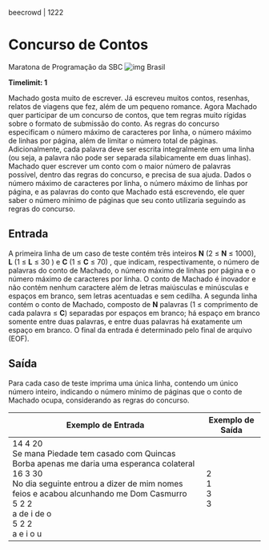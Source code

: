 beecrowd | 1222

# Concurso de Contos

Maratona de Programação da SBC ![img](https://resources.beecrowd.com.br/gallery/images/flags/br.gif) Brasil

**Timelimit: 1**

Machado gosta muito de escrever. Já escreveu muitos contos, resenhas, relatos de viagens que fez, além de um pequeno romance. Agora Machado quer participar de um concurso de contos, que tem regras muito rígidas sobre o formato de submissão do conto. As regras do concurso especificam o número máximo de caracteres por linha, o número máximo de linhas por página, além de limitar o número total de páginas. Adicionalmente, cada palavra deve ser escrita integralmente em uma linha (ou seja, a palavra não pode ser separada silabicamente em duas linhas). Machado quer escrever um conto com o maior número de palavras possível, dentro das regras do concurso, e precisa de sua ajuda. Dados o número máximo de caracteres por linha, o número máximo de linhas por página, e as palavras do conto que Machado está escrevendo, ele quer saber o número mínimo de páginas que seu conto utilizaria seguindo as regras do concurso.

## Entrada

A primeira linha de um caso de teste contém três inteiros **N** (2 ≤ **N** ≤ 1000), **L** (1 ≤ **L** ≤ 30 ) e **C** (1 ≤ **C** ≤ 70) , que indicam, respectivamente, o número de palavras do conto de Machado, o número máximo de linhas por página e o número máximo de caracteres por linha. O conto de Machado é inovador e não contém nenhum caractere além de letras maiúsculas e minúsculas e espaços em branco, sem letras acentuadas e sem cedilha. A segunda linha contém o conto de Machado, composto de **N** palavras (1 ≤ comprimento de cada palavra ≤ **C**) separadas por espaços em branco; há espaço em branco somente entre duas palavras, e entre duas palavras há exatamente um espaço em branco. O final da entrada é determinado pelo final de arquivo (EOF).

## Saída

Para cada caso de teste imprima uma única linha, contendo um único número inteiro, indicando o número mínimo de páginas que o conto de Machado ocupa, considerando as regras do concurso.

| Exemplo de Entrada                                           | Exemplo de Saída    |
| ------------------------------------------------------------ | ------------------- |
| 14 4 20<br/>Se mana Piedade tem casado com Quincas Borba apenas me daria uma esperanca colateral<br/>16 3 30<br/>No dia seguinte entrou a dizer de mim nomes feios e acabou alcunhando me Dom Casmurro<br/>5 2 2<br/>a de i de o<br/>5 2 2<br/>a e i o u | 2<br/>1<br/>3<br/>3 |